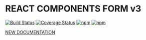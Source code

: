 # REACT COMPONENTS FORM v3
[![Build Status](https://travis-ci.org/rstgroup/react-components-form.svg?branch=master)](https://travis-ci.org/mprzodala/react-components-form)
[![Coverage Status](https://coveralls.io/repos/github/rstgroup/react-components-form/badge.svg?branch=master)](https://coveralls.io/github/mprzodala/react-components-form?branch=master)
[![npm](https://img.shields.io/npm/l/react-components-form.svg)](https://npmjs.org/package/react-components-form)
[![npm](https://img.shields.io/npm/v/react-components-form.svg)](https://npmjs.org/package/react-components-form)

[NEW DOCUMENTATION](https://mprzodala.gitbooks.io/react-components-form/content/)